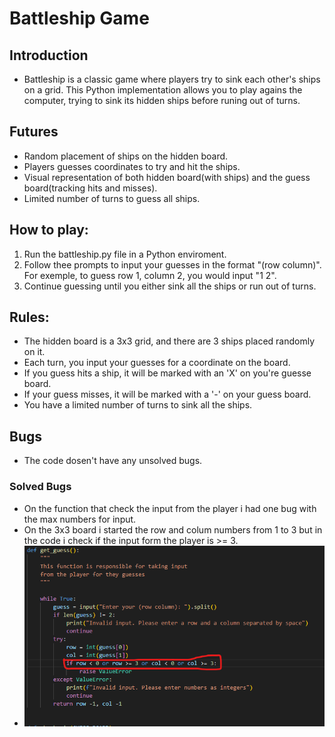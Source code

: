 # Battleship Game


## Introduction
 - Battleship is a classic game where players try to sink each other's ships on a grid. This Python implementation allows you to play agains the computer, trying to sink its hidden ships before runing out of turns.


## Futures 
 - Random placement of ships on the hidden board.
 - Players guesses coordinates to try and hit the ships.
 - Visual representation of both hidden board(with ships) and the guess board(tracking hits and misses).
 - Limited number of turns to guess all ships.


 ## How to play:
 1. Run the battleship.py file in a Python enviroment.
 2. Follow thee prompts to input your guesses in the format "(row column)". For exemple, to guess row 1, column 2, you would input "1 2".
 3. Continue guessing until you either sink all the ships or run out of turns.

 ## Rules:
 - The hidden board is a 3x3 grid, and there are 3 ships placed randomly on it.
 - Each turn, you input your guesses for a coordinate on the board.
 - If you guess hits a ship, it will be marked with an 'X' on you're guesse board.
 - If your guess misses, it will be marked with a '-' on your guess board.
 - You have a limited number of turns to sink all the ships.

 ## Bugs 
 - The code dosen't have any unsolved bugs.
 ### Solved Bugs
 - On the function that check the input from the player i had one bug with the max numbers for input.
 - On the 3x3 board i started the row and colum numbers from 1 to 3 but in the code i check if the input form the player is >= 3.
 - <img src="readmeimg\Bug Python.png">